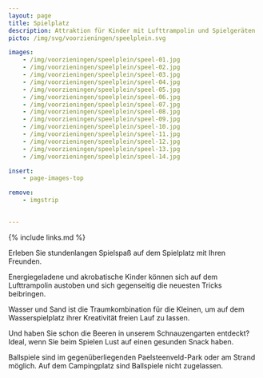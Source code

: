 ```yaml
---
layout: page
title: Spielplatz
description: Attraktion für Kinder mit Lufttrampolin und Spielgeräten
picto: /img/svg/voorzieningen/speelplein.svg

images:
    - /img/voorzieningen/speelplein/speel-01.jpg
    - /img/voorzieningen/speelplein/speel-02.jpg
    - /img/voorzieningen/speelplein/speel-03.jpg
    - /img/voorzieningen/speelplein/speel-04.jpg
    - /img/voorzieningen/speelplein/speel-05.jpg
    - /img/voorzieningen/speelplein/speel-06.jpg
    - /img/voorzieningen/speelplein/speel-07.jpg
    - /img/voorzieningen/speelplein/speel-08.jpg
    - /img/voorzieningen/speelplein/speel-09.jpg
    - /img/voorzieningen/speelplein/speel-10.jpg
    - /img/voorzieningen/speelplein/speel-11.jpg
    - /img/voorzieningen/speelplein/speel-12.jpg
    - /img/voorzieningen/speelplein/speel-13.jpg
    - /img/voorzieningen/speelplein/speel-14.jpg

insert:
    - page-images-top

remove:
    - imgstrip
    

---
```

{% include links.md %}

Erleben Sie stundenlangen Spielspaß auf dem Spielplatz mit Ihren Freunden.

Energiegeladene und akrobatische Kinder können sich auf dem Lufttrampolin austoben und sich gegenseitig die neuesten Tricks beibringen.

Wasser und Sand ist die Traumkombination für die Kleinen, um auf dem Wasserspielplatz ihrer Kreativität freien Lauf zu lassen.

Und haben Sie schon die Beeren in unserem Schnauzengarten entdeckt? Ideal, wenn Sie beim Spielen Lust auf einen gesunden Snack haben.

Ballspiele sind im gegenüberliegenden Paelsteenveld-Park oder am Strand möglich. Auf dem Campingplatz sind Ballspiele nicht zugelassen. 
